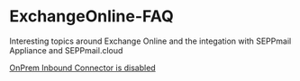 # ExchangeOnline-FAQ

Interesting topics around Exchange Online and the integation with SEPPmail Appliance and SEPPmail.cloud

[OnPrem Inbound Connector is disabled](https://github.com/seppmail/ExchangeOnline-FAQ/blob/main/Enable%20OnPremConnectors.md)
